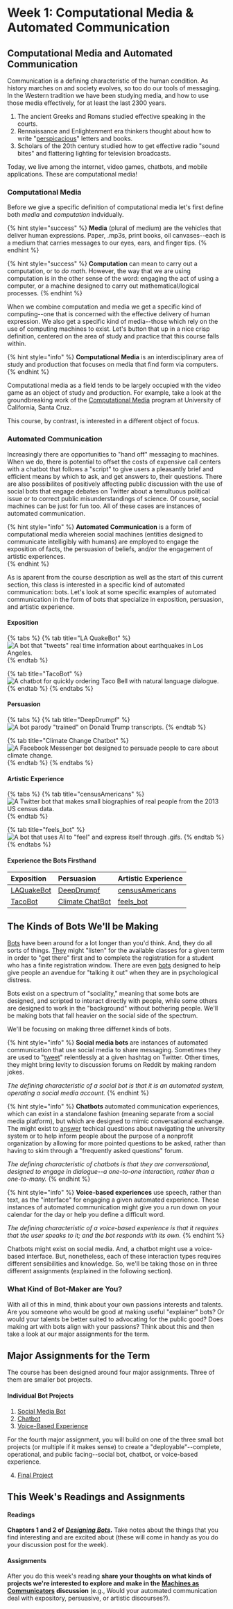 # Week 1: Computational Media & Automated Communication

## Computational Media and Automated Communication

Communication is a defining characteristic of the human condition. As history marches on and society evolves, so too do our tools of messaging. In the Western tradition we have been studying media, and how to use those media effectively, for at least the last 2300 years. 

1. The ancient Greeks and Romans studied effective speaking in the courts. 
2. Rennaissance and Enlightenment era thinkers thought about how to write "[perspicacious](https://www.merriam-webster.com/dictionary/perspicacious)" letters and books. 
3. Scholars of the 20th century studied how to get effective radio "sound bites" and flattering lighting for television broadcasts. 

Today, we live among the internet, video games, chatbots, and mobile applications. These are computational media! 



### Computational Media 

Before we give a specific definition of computational media let's first define both _media_ and _computation_ indvidually. 

{% hint style="success" %}
**Media** \(plural of medium\) are the vehicles that deliver human expressions. Paper, .mp3s, print books, oil canvases--each is a medium that carries messages to our eyes, ears, and finger tips. 
{% endhint %}

{% hint style="success" %}
**Computation** can mean to carry out a computation, or to _do math_. However, the way that we are using computation is in the other sense of the word: engaging the act of using a computer, or a machine designed to carry out mathematical/logical processes. 
{% endhint %}

When we combine computation and media we get a specific kind of computing--one that is concerned with the effective delivery of human expression. We also get a specific kind of media--those which rely on the use of computing machines to exist. Let's button that up in a nice crisp definition, centered on the area of study and practice that this course falls within. 

{% hint style="info" %}
**Computational Media** is an interdisciplinary area of study and production that focuses on media that find form via computers. 
{% endhint %}

Computational media as a field tends to be largely occupied with the video game as an object of study and production. For example, take a look at the groundbreaking work of the [Computational Media](https://www.soe.ucsc.edu/departments/computational-media) program at University of California, Santa Cruz.

This course, by contrast, is interested in a different object of focus. 



### Automated Communication 

Increasingly there are opportunities to "hand off" messaging to machines. When we do, there is potential to offset the costs of expensive call centers with a chatbot that follows a "script" to give users a pleasantly brief and efficient means by which to ask, and get answers to, their questions.  There are also possibilites of positively affecting public discussion with the use of social bots that engage debates on Twitter about a temultuous political issue or to correct public misunderstandings of science. Of course, social machines can be just for fun too. All of these cases are  instances of automated communication. 

{% hint style="info" %}
**Automated Communication** is a form of computational media whereien social machines \(entities designed to communicate intelligibly with humans\) are employed to engage the exposition of facts, the persuasion of beliefs, and/or the engagement of artistic experiences.  
{% endhint %}

As is aparent from the course description as well as the start of this current section, this class is interested in a specific kind of automated communication: bots. Let's look at some specific examples of automated communication in the form of bots that specialize in exposition, persuasion, and artistic experience. 



#### Exposition

{% tabs %}
{% tab title="LA QuakeBot" %}
![A bot that &quot;tweets&quot; real time information about earthquakes in Los Angeles. ](../../../.gitbook/assets/screen-shot-2018-10-11-at-3.28.34-pm.png)
{% endtab %}

{% tab title="TacoBot" %}
![A chatbot for quickly ordering Taco Bell with natural language dialogue.](../../../.gitbook/assets/taco_bell_slack_tacobot_preview.0.gif)
{% endtab %}
{% endtabs %}

#### 

#### Persuasion

{% tabs %}
{% tab title="DeepDrumpf" %}
![A bot parody &quot;trained&quot; on Donald Trump transcripts. ](../../../.gitbook/assets/screen-shot-2018-10-11-at-3.37.27-pm.png)
{% endtab %}

{% tab title="Climate Change Chatbot" %}
![A Facebook Messenger bot designed to persuade people to care about climate change. ](../../../.gitbook/assets/https-blueprint-api-production.s3.amazonaws.com-uploads-card-image-691597-92932675-7c98-470c-bf21-14.png)
{% endtab %}
{% endtabs %}

#### 

#### Artistic Experience 

{% tabs %}
{% tab title="censusAmericans" %}
![A Twitter bot that makes small biographies of real people from the 2013 US census data. ](../../../.gitbook/assets/screen-shot-2018-10-11-at-3.49.57-pm.png)
{% endtab %}

{% tab title="feels\_bot" %}
![A bot that uses AI to &quot;feel&quot; and express itself through .gifs.](../../../.gitbook/assets/screen-shot-2018-10-11-at-3.46.42-pm.png)
{% endtab %}
{% endtabs %}

#### 

#### Experience the Bots Firsthand

| Exposition | Persuasion | Artistic Experience |
| :--- | :--- | :--- |
| [LAQuakeBot](https://twitter.com/earthquakesLA?ref_src=twsrc%5Egoogle%7Ctwcamp%5Eserp%7Ctwgr%5Eauthor) | [DeepDrumpf](https://twitter.com/deepdrumpf?lang=en) | [censusAmericans](https://twitter.com/censusAmericans?ref_src=twsrc%5Egoogle%7Ctwcamp%5Eserp%7Ctwgr%5Eauthor) |
| [TacoBot](https://www.tacobell.com/Tacobot) | [Climate ChatBot](https://www.akqa.com/work/climate-council/climate-council-chatbot/) | [feels\_bot](http://milesccoleman.com/feels_bot/#/) |

### 

## The Kinds of Bots We'll be Making

[Bots](https://en.wikipedia.org/wiki/Internet_bot) have been around for a lot longer than you'd think. And, they do all sorts of things. [They](http://benlandes.com/index.php?page=uwcoursebot) might "listen" for the available classes for a given term in order to "get there" first and to complete the registration for a student who has a finite registration window. There are even [bots](https://woebot.io) designed to help give people an avendue for "talking it out" when they are in psychological distress. 

Bots exist on a spectrum of "sociality," meaning that some bots are designed, and scripted to interact directly with people, while some others are designed to work in the "background" without bothering people. We'll be making bots that fall heavier on the social side of the spectrum. 

We'll be focusing on making three differnet kinds of bots. 

{% hint style="info" %}
**Social media bots** are instances of automated communication that use social media to share messaging. Sometimes they are used to "[tweet](https://news.vice.com/en_us/article/ne4w3k/alt-right-racists-twitter-bot)" relentlessly at a given hashtag on Twitter. Other times, they might bring levity to discussion forums on Reddit by making random jokes. 

_The defining characteristic of a social bot is that it is an automated system, operating a social media account._ 
{% endhint %}

{% hint style="info" %}
**Chatbots** automated communication experiences, which can exist in a standalone fashion \(meaning separate from a social media platform\), but which are designed to mimic conversational exchange. The might exist to [answer](https://www.admithub.com) techical questions about navigating the university system or to help inform people about the purpose of a nonprofit organization by allowing for more pointed questions to be asked, rather than having to skim through a "frequently asked questions" forum. 

_The defining characteristic of chatbots is that they are conversational, designed to engage in dialogue--a one-to-one interaction, rather than a one-to-many._ 
{% endhint %}

{% hint style="info" %}
**Voice-based experiences** use speech, rather than text, as the "interface" for engaging a given automated experience. These instances of automated communication might give you a run down on your calendar for the day or help you define a difficult word. 

_The defining characteristic of a voice-based experience is that it requires that the user speaks to it; and the bot responds with its own._ 
{% endhint %}

Chatbots might exist on social media. And, a chatbot might use a voice-based interface. But, nonetheless, each of these interaction types requires different sensibilities and knowledge. So, we'll be taking those on in three different assignments \(explained in the following section\). 

### 

### What Kind of Bot-Maker are You? 

With all of this in mind, think about your own passions interests and talents. Are you someone who would be good at making useful "explainer" bots? Or would your talents be better suited to advocating for the public good? Does making art with bots align with your passions? Think about this and then take a look at our major assignments for the term. 



## Major Assignments for the Term

The course has been designed around four major assignments. Three of them are smaller bot projects. 

#### Individual Bot Projects 

1. [Social Media Bot](../week-4/twitterbot.md)
2. [Chatbot](../week-6/chatbot-prototype.md)
3. [Voice-Based Experience](../week-8/voice-based-prototype.md)

For the fourth major assignment, you will build on one of the three small bot projects \(or multiple if it makes sense\) to create a "deployable"--complete, operational, and public facing--social bot, chatbot, or voice-based experience. 

   4. [Final Project](../week-10/final-project-plan-for-continuous-improvement.md)



## This Week's Readings and Assignments

#### Readings

**Chapters 1 and 2 of** [_**Designing Bots**_](file:///autocomm/~/edit/drafts/-LO_Kxqem2Og_1VNlU53/syllabus/syllabus-1/course-text)**.** Take notes about the things that you find interesting and are excited about \(these will come in handy as you do your discussion post for the week\). 



#### Assignments

After you do this week's reading **share your thoughts on what kinds of projects we're interested to explore and make in the** [**Machines as Communicators**](discussion-1.md) **discussion** \(e.g., Would your automated communication deal with expository, persuasive, or artistic discourses?\). 

